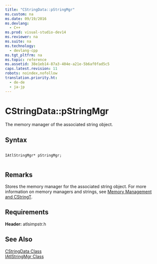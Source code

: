```yaml
---
title: "CStringData::pStringMgr"
ms.custom: na
ms.date: 09/19/2016
ms.devlang: 
  - C++
ms.prod: visual-studio-dev14
ms.reviewer: na
ms.suite: na
ms.technology: 
  - devlang-cpp
ms.tgt_pltfrm: na
ms.topic: reference
ms.assetid: 38e1eb14-87a3-404e-a21e-5b6af0fad5c5
caps.latest.revision: 11
robots: noindex,nofollow
translation.priority.ht: 
  - de-de
  - ja-jp
---
```

# CStringData::pStringMgr
The memory manager of the associated string object.  
  
## Syntax  
  
```  
  
IAtlStringMgr* pStringMgr;  
  
```  
  
## Remarks  
 Stores the memory manager for the associated string object. For more information on memory managers and strings, see [Memory Management and CStringT](../vs140/Memory-Management-with-CStringT.md).  
  
## Requirements  
 **Header:** atlsimpstr.h  
  
## See Also  
 [CStringData Class](../vs140/CStringData-Class.md)   
 [IAtlStringMgr Class](../vs140/IAtlStringMgr-Class.md)